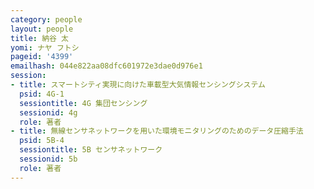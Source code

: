 ```yaml
---
category: people
layout: people
title: 納谷 太
yomi: ナヤ フトシ
pageid: '4399'
emailhash: 044e822aa08dfc601972e3dae0d976e1
session:
- title: スマートシティ実現に向けた車載型大気情報センシングシステム
  psid: 4G-1
  sessiontitle: 4G 集団センシング
  sessionid: 4g
  role: 著者
- title: 無線センサネットワークを用いた環境モニタリングのためのデータ圧縮手法
  psid: 5B-4
  sessiontitle: 5B センサネットワーク
  sessionid: 5b
  role: 著者
---
```

